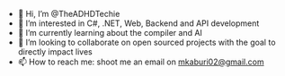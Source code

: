 - 👋 Hi, I’m @TheADHDTechie
- 👀 I’m interested in C#, .NET, Web, Backend and API development
- 🌱 I’m currently learning about the compiler and AI
- 💞️ I’m looking to collaborate on open sourced projects with the goal to directly impact lives
- 📫 How to reach me: shoot me an email on mkaburi02@gmail.com

<!---
TheADHDTechie/TheADHDTechie is a ✨ special ✨ repository because its `README.md` (this file) appears on your GitHub profile.
You can click the Preview link to take a look at your changes.
--->
